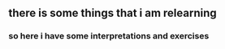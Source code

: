 ## there is some things that i am relearning

### so here i have some interpretations and exercises

